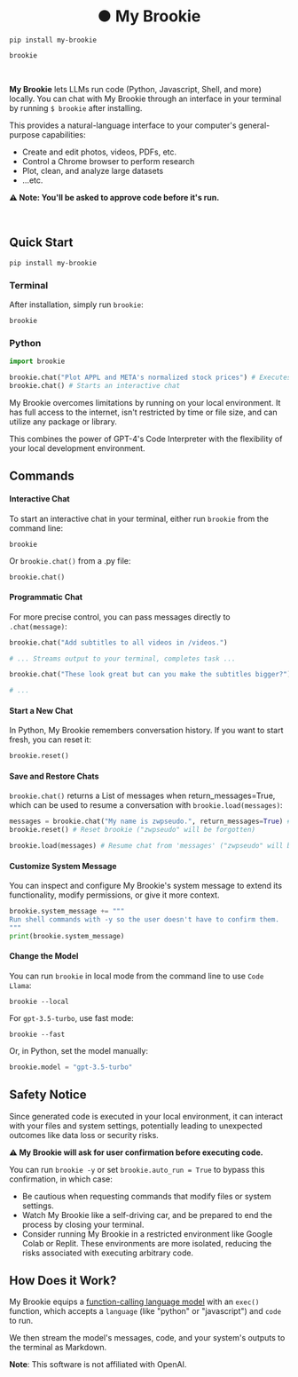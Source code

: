<h1 align="center">● My Brookie</h1>


```shell
pip install my-brookie
```

```shell
brookie
```

<br>

**My Brookie** lets LLMs run code (Python, Javascript, Shell, and more) locally. You can chat with My Brookie through an interface in your terminal by running `$ brookie` after installing.

This provides a natural-language interface to your computer's general-purpose capabilities:

- Create and edit photos, videos, PDFs, etc.
- Control a Chrome browser to perform research
- Plot, clean, and analyze large datasets
- ...etc.

**⚠️ Note: You'll be asked to approve code before it's run.**

<br>

## Quick Start

```shell
pip install my-brookie
```

### Terminal

After installation, simply run `brookie`:

```shell
brookie
```

### Python

```python
import brookie

brookie.chat("Plot APPL and META's normalized stock prices") # Executes a single command
brookie.chat() # Starts an interactive chat
```


My Brookie overcomes limitations by running on your local environment. It has full access to the internet, isn't restricted by time or file size, and can utilize any package or library.

This combines the power of GPT-4's Code Interpreter with the flexibility of your local development environment.

## Commands

#### Interactive Chat

To start an interactive chat in your terminal, either run `brookie` from the command line:

```shell
brookie
```

Or `brookie.chat()` from a .py file:

```python
brookie.chat()
```

#### Programmatic Chat

For more precise control, you can pass messages directly to `.chat(message)`:

```python
brookie.chat("Add subtitles to all videos in /videos.")

# ... Streams output to your terminal, completes task ...

brookie.chat("These look great but can you make the subtitles bigger?")

# ...
```

#### Start a New Chat

In Python, My Brookie remembers conversation history. If you want to start fresh, you can reset it:

```python
brookie.reset()
```

#### Save and Restore Chats

`brookie.chat()` returns a List of messages when return_messages=True, which can be used to resume a conversation with `brookie.load(messages)`:

```python
messages = brookie.chat("My name is zwpseudo.", return_messages=True) # Save messages to 'messages'
brookie.reset() # Reset brookie ("zwpseudo" will be forgotten)

brookie.load(messages) # Resume chat from 'messages' ("zwpseudo" will be remembered)
```

#### Customize System Message

You can inspect and configure My Brookie's system message to extend its functionality, modify permissions, or give it more context.

```python
brookie.system_message += """
Run shell commands with -y so the user doesn't have to confirm them.
"""
print(brookie.system_message)
```

#### Change the Model

You can run `brookie` in local mode from the command line to use `Code Llama`:

```shell
brookie --local
```

For `gpt-3.5-turbo`, use fast mode:

```shell
brookie --fast
```

Or, in Python, set the model manually:

```python
brookie.model = "gpt-3.5-turbo"
```

## Safety Notice

Since generated code is executed in your local environment, it can interact with your files and system settings, potentially leading to unexpected outcomes like data loss or security risks.

**⚠️ My Brookie will ask for user confirmation before executing code.**

You can run `brookie -y` or set `brookie.auto_run = True` to bypass this confirmation, in which case:

- Be cautious when requesting commands that modify files or system settings.
- Watch My Brookie like a self-driving car, and be prepared to end the process by closing your terminal.
- Consider running My Brookie in a restricted environment like Google Colab or Replit. These environments are more isolated, reducing the risks associated with executing arbitrary code.

## How Does it Work?

My Brookie equips a [function-calling language model](https://platform.openai.com/docs/guides/gpt/function-calling) with an `exec()` function, which accepts a `language` (like "python" or "javascript") and `code` to run.

We then stream the model's messages, code, and your system's outputs to the terminal as Markdown.


**Note**: This software is not affiliated with OpenAI.
